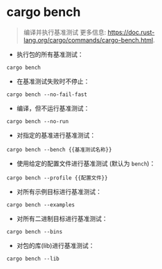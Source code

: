 # cargo bench

> 编译并执行基准测试
> 更多信息: <https://doc.rust-lang.org/cargo/commands/cargo-bench.html>.

- 执行包的所有基准测试：

`cargo bench`

- 在基准测试失败时不停止：

`cargo bench --no-fail-fast`

- 编译，但不运行基准测试：

`cargo bench --no-run`

- 对指定的基准进行基准测试：

`cargo bench --bench {{基准测试名称}}`

- 使用给定的配置文件进行基准测试 (默认为 `bench`)：

`cargo bench --profile {{配置文件}}`

- 对所有示例目标进行基准测试：

`cargo bench --examples`

- 对所有二进制目标进行基准测试：

`cargo bench --bins`

- 对包的库(lib)进行基准测试：

`cargo bench --lib`
